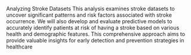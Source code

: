 Analyzing Stroke Datasets
This analysis examines stroke datasets to uncover significant patterns and risk factors associated with stroke occurrence.
We will also develop and evaluate predictive models to accurately identify patients at risk of having a 
stroke based on various health and demographic features. This comprehensive approach aims to provide valuable insights 
for early detection and prevention strategies in healthcare
